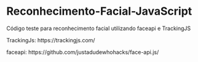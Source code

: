# Reconhecimento-Facial-JavaScript
 Código teste para reconhecimento facial utilizando faceapi e TrackingJS

<p>TrackingJs: https://trackingjs.com/</p>
<p>faceapi: https://github.com/justadudewhohacks/face-api.js/</p>

